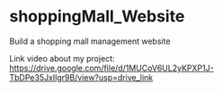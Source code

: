 # shoppingMall_Website
Build a shopping mall management website

Link video about my project: https://drive.google.com/file/d/1MUCoV6UL2yKPXP1J-TbDPe35JxIlgr9B/view?usp=drive_link
